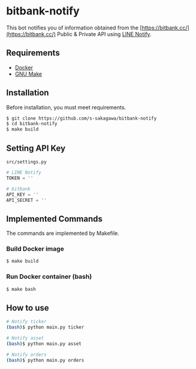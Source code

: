 # bitbank-notify
This bot notifies you of information obtained from the [https://bitbank.cc/](https://bitbank.cc/) Public & Private API using [LINE Notify](https://notify-bot.line.me/ja/).

## Requirements
- [Docker](https://www.docker.com)
- [GNU Make](https://www.gnu.org/software/make/)

## Installation
Before installation, you must meet requirements.
```bash
$ git clone https://github.com/s-sakagawa/bitbank-notify
$ cd bitbank-notify
$ make build
```

## Setting API Key
`src/settings.py`
```python
# LINE Notify
TOKEN = ''

# bitbank
API_KEY = ''
API_SECRET = ''
```

## Implemented Commands
The commands are implemented by Makefile.

### Build Docker image
```bash
$ make build
```

### Run Docker container (bash)
```bash
$ make bash
```

## How to use

```bash
# Notify ticker
(bash)$ python main.py ticker

# Notify asset
(bash)$ python main.py asset

# Notify orders
(bash)$ python main.py orders
```
